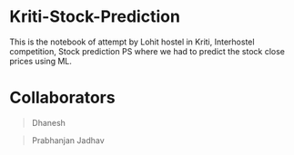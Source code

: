 # Kriti-Stock-Prediction
This is the notebook of attempt by Lohit hostel in Kriti, Interhostel competition, Stock prediction PS where we had to predict the stock close prices using ML.

# Collaborators
> Dhanesh

> Prabhanjan Jadhav
